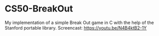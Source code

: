 # CS50-BreakOut
My implementation of a simple Break Out game in C with the help of the Stanford portable library.
Screencast: https://youtu.be/N4B4ktB2-1Y
